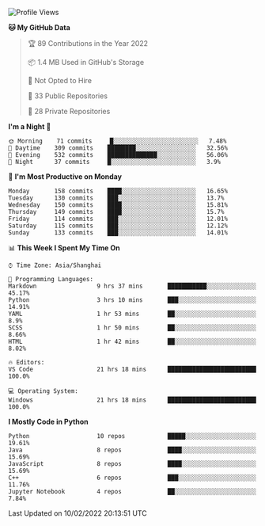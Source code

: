 <!--START_SECTION:waka-->
![Profile Views](http://img.shields.io/badge/Profile%20Views-0-blue)

**🐱 My GitHub Data** 

> 🏆 89 Contributions in the Year 2022
 > 
> 📦 1.4 MB Used in GitHub's Storage 
 > 
> 🚫 Not Opted to Hire
 > 
> 📜 33 Public Repositories 
 > 
> 🔑 28 Private Repositories  
 > 
**I'm a Night 🦉** 

```text
🌞 Morning    71 commits     █░░░░░░░░░░░░░░░░░░░░░░░░   7.48% 
🌆 Daytime    309 commits    ████████░░░░░░░░░░░░░░░░░   32.56% 
🌃 Evening    532 commits    ██████████████░░░░░░░░░░░   56.06% 
🌙 Night      37 commits     █░░░░░░░░░░░░░░░░░░░░░░░░   3.9%

```
📅 **I'm Most Productive on Monday** 

```text
Monday       158 commits    ████░░░░░░░░░░░░░░░░░░░░░   16.65% 
Tuesday      130 commits    ███░░░░░░░░░░░░░░░░░░░░░░   13.7% 
Wednesday    150 commits    ████░░░░░░░░░░░░░░░░░░░░░   15.81% 
Thursday     149 commits    ████░░░░░░░░░░░░░░░░░░░░░   15.7% 
Friday       114 commits    ███░░░░░░░░░░░░░░░░░░░░░░   12.01% 
Saturday     115 commits    ███░░░░░░░░░░░░░░░░░░░░░░   12.12% 
Sunday       133 commits    ███░░░░░░░░░░░░░░░░░░░░░░   14.01%

```


📊 **This Week I Spent My Time On** 

```text
⌚︎ Time Zone: Asia/Shanghai

💬 Programming Languages: 
Markdown                 9 hrs 37 mins       ███████████░░░░░░░░░░░░░░   45.17% 
Python                   3 hrs 10 mins       ███░░░░░░░░░░░░░░░░░░░░░░   14.91% 
YAML                     1 hr 53 mins        ██░░░░░░░░░░░░░░░░░░░░░░░   8.9% 
SCSS                     1 hr 50 mins        ██░░░░░░░░░░░░░░░░░░░░░░░   8.66% 
HTML                     1 hr 42 mins        ██░░░░░░░░░░░░░░░░░░░░░░░   8.02%

🔥 Editors: 
VS Code                  21 hrs 18 mins      █████████████████████████   100.0%

💻 Operating System: 
Windows                  21 hrs 18 mins      █████████████████████████   100.0%

```

**I Mostly Code in Python** 

```text
Python                   10 repos            █████░░░░░░░░░░░░░░░░░░░░   19.61% 
Java                     8 repos             ████░░░░░░░░░░░░░░░░░░░░░   15.69% 
JavaScript               8 repos             ████░░░░░░░░░░░░░░░░░░░░░   15.69% 
C++                      6 repos             ███░░░░░░░░░░░░░░░░░░░░░░   11.76% 
Jupyter Notebook         4 repos             ██░░░░░░░░░░░░░░░░░░░░░░░   7.84%

```



 Last Updated on 10/02/2022 20:13:51 UTC
<!--END_SECTION:waka-->　　
